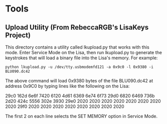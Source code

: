 # Tools

## Upload Utility (From RebeccaRGB's LisaKeys Project)
This directory contains a utility called lkupload.py that works with this mode. Enter Service Mode on the Lisa, then run lkupload.py to generate the keystrokes that will load a binary file into the Lisa's memory. For example:

```
python lkupload.py -u /dev/tty.usbmodemfd121 -a 0x9c0 -l 0x9380 -i BLU090.dc42
```

The above command will load 0x9380 bytes of the file BLU090.dc42 at address 0x9C0 by typing lines like the following on the Lisa:

29c0 162d 6e6f 7420 6120 4d61 6369 6e74 6f73
29d0 6820 6469 736b 2d20 424c 5556 302e 3930
29e0 2020 2020 2020 2020 2020 2020 2020 2020
29f0 2020 2020 2020 2020 2020 2020 2020 2020

The first 2 on each line selects the SET MEMORY option in Service Mode.